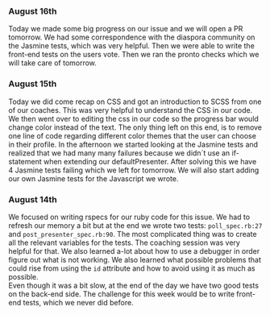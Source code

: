 ### August 16th ###

Today we made some big progress on our issue and we will open a PR tomorrow. We had some correspondence with the diaspora community on the Jasmine tests, which was very helpful. Then we were able to write the front-end tests on the users vote. Then we ran the pronto checks which we will take care of tomorrow.


### August 15th ###

Today we did come recap on CSS and got an introduction to SCSS from one of our coaches. This was very helpful to understand the CSS in our code. We then went over to editing the css in our code so the progress bar would change color instead of the text. The only thing left on this end, is to remove one line of code regarding different color themes that the user can choose in their profile.
In the afternoon we started looking at the Jasmine tests and realized that we had many many failures because we didn´t use an if-statement when extending our defaultPresenter. After solving this we have 4 Jasmine tests failing which we left for tomorrow. We will also start adding our own Jasmine tests for the Javascript we wrote.


### August 14th ###

We focused on writing rspecs for our ruby code for this issue. We had to refresh our memory a bit but at the end we wrote two tests: `poll_spec.rb:27` and `post_presenter_spec.rb:90`. The most complicated thing was to create all the relevant variables for the tests. The coaching session was very helpful for that.
We also learned a-lot about how to use a debugger in order figure out what is not working. We also learned what possible problems that could rise from using the `id` attribute and how to avoid using it as much as possible.  
Even though it was a bit slow, at the end of the day we have two good tests on the back-end side. The challenge for this week would be to write front-end tests, which we never did before.
